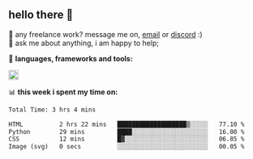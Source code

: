 ## hello there 👋

💼 any freelance work? message me on, [email](mailto:pierok420@gmail.com) or [discord](https://discord.com/users/577571414186393661/) :)\
💬 ask me about anything, i am happy to help;

🌸 **languages, frameworks and tools:**  

<img height="20" src="https://simpleskill.icons.workers.dev/svg/?i=javascript,typescript,node.js,html5,css3,react,next.js,kotlin,npm,docker,mysql,redis,mongodb">

📊 **this week i spent my time on:**
<!--START_SECTION:waka-->

```txt
Total Time: 3 hrs 4 mins

HTML          2 hrs 22 mins   ███████████████████▒░░░░░   77.10 %
Python        29 mins         ████░░░░░░░░░░░░░░░░░░░░░   16.00 %
CSS           12 mins         █▓░░░░░░░░░░░░░░░░░░░░░░░   06.85 %
Image (svg)   0 secs          ░░░░░░░░░░░░░░░░░░░░░░░░░   00.05 %
```

<!--END_SECTION:waka-->

